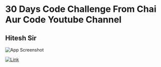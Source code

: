 # 30 Days Code Challenge From Chai Aur Code Youtube Channel

## Hitesh Sir

![App Screenshot](https://i.ytimg.com/an_webp/GskMI5TqfBw/mqdefault_6s.webp?du=3000&sqp=COzMoLUG&rs=AOn4CLBfBwTBbYd_IFNChRU7A4SfavTXnA)

[![Link](https://img.shields.io/badge/link-1DA1F2?style=for-the-badge&logo=twitter&logoColor=white)](https://www.youtube.com/watch?v=GskMI5TqfBw)
